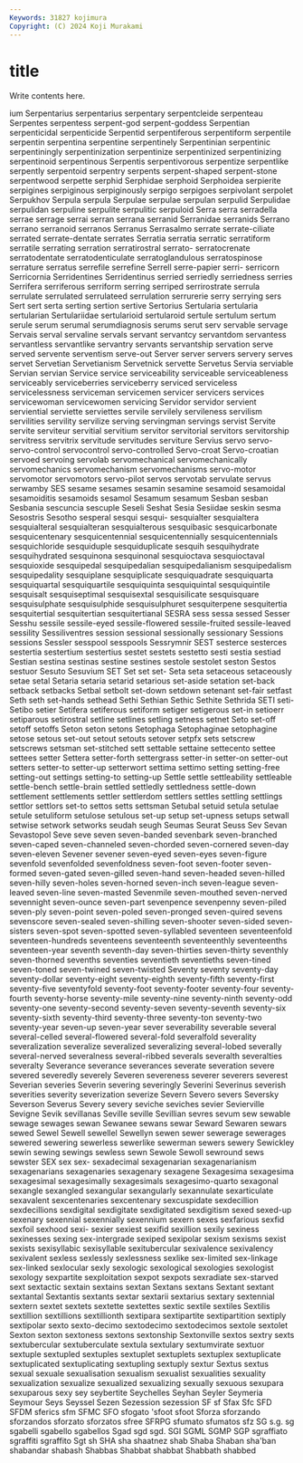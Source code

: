 ```yaml
---
Keywords: 31827 kojimura
Copyright: (C) 2024 Koji Murakami
---
```


# title

Write contents here.



ium Serpentarius serpentarius serpentary serpentcleide serpenteau Serpentes serpentess
serpent-god serpent-goddess Serpentian serpenticidal serpenticide Serpentid serpentiferous serpentiform serpentile serpentin
serpentina serpentine serpentinely Serpentinian serpentinic serpentiningly serpentinization serpentinize serpentinized serpentinizing
serpentinoid serpentinous Serpentis serpentivorous serpentize serpentlike serpently serpentoid serpentry serpents
serpent-shaped serpent-stone serpentwood serpette serphid Serphidae serphoid Serphoidea serpierite serpigines
serpiginous serpiginously serpigo serpigoes serpivolant serpolet Serpukhov Serpula serpula Serpulae
serpulae serpulan serpulid Serpulidae serpulidan serpuline serpulite serpulitic serpuloid Serra
serra serradella serrae serrage serrai serran serrana serranid Serranidae serranids
Serrano serrano serranoid serranos Serranus Serrasalmo serrate serrate-ciliate serrated serrate-dentate
serrates Serratia serratia serratic serratiform serratile serrating serration serratirostral serrato-
serratocrenate serratodentate serratodenticulate serratoglandulous serratospinose serrature serratus serrefile serrefine Serrell
serre-papier serri- serricorn Serricornia Serridentines Serridentinus serried serriedly serriedness serries
Serrifera serriferous serriform serring serriped serrirostrate serrula serrulate serrulated serrulateed
serrulation serrurerie serry serrying sers Sert sert serta serting sertion
sertive Sertorius Sertularia sertularia sertularian Sertulariidae sertularioid sertularoid sertule sertulum
sertum serule serum serumal serumdiagnosis serums serut serv servable servage
Servais serval servaline servals servant servantcy servantdom servantess servantless servantlike
servantry servants servantship servation serve served servente serventism serve-out Server
server servers servery serves servet Servetian Servetianism Servetnick servette Servetus
Servia serviable Servian servian Service service serviceability serviceable serviceableness serviceably
serviceberries serviceberry serviced serviceless servicelessness serviceman servicemen servicer servicers services
servicewoman servicewomen servicing Servidor servidor servient serviential serviette serviettes servile
servilely servileness servilism servilities servility servilize serving servingman servings servist
Servite servite serviteur servitial servitium servitor servitorial servitors servitorship servitress
servitrix servitude servitudes serviture Servius servo servo- servo-control servocontrol servo-controlled
Servo-croat Servo-croatian servoed servoing servolab servomechanical servomechanically servomechanics servomechanism servomechanisms
servo-motor servomotor servomotors servo-pilot servos servotab servulate servus serwamby SES
sesame sesames sesamin sesamine sesamoid sesamoidal sesamoiditis sesamoids sesamol Sesamum
sesamum Sesban sesban Sesbania sescuncia sescuple Seseli Seshat Sesia Sesiidae
seskin sesma Sesostris Sesotho sesperal sesqui sesqui- sesquialter sesquialtera sesquialteral
sesquialteran sesquialterous sesquibasic sesquicarbonate sesquicentenary sesquicentennial sesquicentennially sesquicentennials sesquichloride sesquiduple
sesquiduplicate sesquih sesquihydrate sesquihydrated sesquinona sesquinonal sesquioctava sesquioctaval sesquioxide sesquipedal
sesquipedalian sesquipedalianism sesquipedalism sesquipedality sesquiplane sesquiplicate sesquiquadrate sesquiquarta sesquiquartal sesquiquartile
sesquiquinta sesquiquintal sesquiquintile sesquisalt sesquiseptimal sesquisextal sesquisilicate sesquisquare sesquisulphate sesquisulphide
sesquisulphuret sesquiterpene sesquitertia sesquitertial sesquitertian sesquitertianal SESRA sess sessa sessed
Sesser Sesshu sessile sessile-eyed sessile-flowered sessile-fruited sessile-leaved sessility Sessiliventres session
sessional sessionally sessionary Sessions sessions Sessler sesspool sesspools Sessrymnir SEST
sesterce sesterces sestertia sestertium sestertius sestet sestets sestetto sesti sestia
sestiad Sestian sestina sestinas sestine sestines sestole sestolet seston Sestos
sestuor Sesuto Sesuvium SET Set set set- Seta seta setaceous
setaceously setae setal Setaria setaria setarid setarious set-aside setation set-back
setback setbacks Setbal setbolt set-down setdown setenant set-fair setfast Seth
seth set-hands sethead Sethi Sethian Sethic Sethite Sethrida SETI seti-
Setibo setier Setifera setiferous setiform setiger setigerous set-in setioerr setiparous
setirostral setline setlines setling setness setnet Seto set-off setoff setoffs
Seton seton setons Setophaga Setophaginae setophagine setose setous set-out setout
setouts setover setpfx sets setscrew setscrews setsman set-stitched sett settable
settaine settecento settee settees setter Settera setter-forth settergrass setter-in setter-on
setter-out setters setter-to setter-up setterwort settima settimo setting setting-free setting-out
settings setting-to setting-up Settle settle settleability settleable settle-bench settle-brain settled
settledly settledness settle-down settlement settlements settler settlerdom settlers settles settling
settlings settlor settlors set-to settos setts settsman Setubal setuid setula
setulae setule setuliform setulose setulous set-up setup set-upness setups setwall
setwise setwork setworks seudah seugh Seumas Seurat Seuss Sev Sevan
Sevastopol Seve seve seven seven-banded sevenbark seven-branched seven-caped seven-channeled seven-chorded
seven-cornered seven-day seven-eleven Sevener sevener seven-eyed seven-eyes seven-figure sevenfold sevenfolded
sevenfoldness seven-foot seven-footer seven-formed seven-gated seven-gilled seven-hand seven-headed seven-hilled seven-hilly
seven-holes seven-horned seven-inch seven-league seven-leaved seven-line seven-masted Sevenmile seven-mouthed seven-nerved
sevennight seven-ounce seven-part sevenpence sevenpenny seven-piled seven-ply seven-point seven-poled seven-pronged
seven-quired sevens sevenscore seven-sealed seven-shilling seven-shooter seven-sided seven-sisters seven-spot seven-spotted
seven-syllabled seventeen seventeenfold seventeen-hundreds seventeens seventeenth seventeenthly seventeenths seventeen-year seventh
seventh-day seven-thirties seven-thirty seventhly seven-thorned sevenths seventies seventieth seventieths seven-tined
seven-toned seven-twined seven-twisted Seventy seventy seventy-day seventy-dollar seventy-eight seventy-eighth seventy-fifth
seventy-first seventy-five seventyfold seventy-foot seventy-footer seventy-four seventy-fourth seventy-horse seventy-mile seventy-nine
seventy-ninth seventy-odd seventy-one seventy-second seventy-seven seventy-seventh seventy-six seventy-sixth seventy-third seventy-three
seventy-ton seventy-two seventy-year seven-up seven-year sever severability severable several several-celled
several-flowered several-fold severalfold severality severalization severalize severalized severalizing several-lobed severally
several-nerved severalness several-ribbed severals severalth severalties severalty Severance severance severances
severate severation severe severed severedly severely Severen severeness severer severers
severest Severian severies Severin severing severingly Severini Severinus severish severities
severity severization severize Severn Severo severs Seversky Severson Severus Severy
severy seviche seviches sevier Sevierville Sevigne Sevik sevillanas Seville seville
Sevillian sevres sevum sew sewable sewage sewages sewan Sewanee sewans
sewar Seward Sewaren sewars sewed Sewel Sewell sewellel Sewellyn sewen
sewer sewerage sewerages sewered sewering sewerless sewerlike sewerman sewers sewery
Sewickley sewin sewing sewings sewless sewn Sewole Sewoll sewround sews
sewster SEX sex sex- sexadecimal sexagenarian sexagenarianism sexagenarians sexagenaries sexagenary
sexagene Sexagesima sexagesima sexagesimal sexagesimally sexagesimals sexagesimo-quarto sexagonal sexangle sexangled
sexangular sexangularly sexannulate sexarticulate sexavalent sexcentenaries sexcentenary sexcuspidate sexdecillion sexdecillions
sexdigital sexdigitate sexdigitated sexdigitism sexed sexed-up sexenary sexennial sexennially sexennium
sexern sexes sexfarious sexfid sexfoil sexhood sexi- sexier sexiest sexifid
sexillion sexily sexiness sexinesses sexing sex-intergrade sexiped sexipolar sexism sexisms
sexist sexists sexisyllabic sexisyllable sexitubercular sexivalence sexivalency sexivalent sexless sexlessly
sexlessness sexlike sex-limited sex-linkage sex-linked sexlocular sexly sexologic sexological sexologies
sexologist sexology sexpartite sexploitation sexpot sexpots sexradiate sex-starved sext sextactic
sextain sextains sextan Sextans sextans Sextant sextant sextantal Sextantis sextants
sextar sextarii sextarius sextary sextennial sextern sextet sextets sextette sextettes
sextic sextile sextiles Sextilis sextillion sextillions sextillionth sextipara sextipartite sextipartition
sextiply sextipolar sexto sexto-decimo sextodecimo sextodecimos sextole sextolet Sexton sexton
sextoness sextons sextonship Sextonville sextos sextry sexts sextubercular sextuberculate sextula
sextulary sextumvirate sextuor sextuple sextupled sextuples sextuplet sextuplets sextuplex sextuplicate
sextuplicated sextuplicating sextupling sextuply sextur Sextus sextus sexual sexuale sexualisation
sexualism sexualist sexualities sexuality sexualization sexualize sexualized sexualizing sexually sexuous
sexupara sexuparous sexy sey seybertite Seychelles Seyhan Seyler Seymeria Seymour
Seys Seyssel Sezen Sezession sezession SF sf Sfax Sfc SFD
SFDM sferics sfm SFMC SFO sfogato 'sfoot sfoot Sforza sforzando
sforzandos sforzato sforzatos sfree SFRPG sfumato sfumatos sfz SG s.g.
sg sgabelli sgabello sgabellos Sgad sgd sgd. SGI SGML SGMP
SGP sgraffiato sgraffiti sgraffito Sgt sh SHA sha shaatnez shab
Shaba Shaban sha'ban shabandar shabash Shabbas Shabbat shabbat Shabbath shabbed
